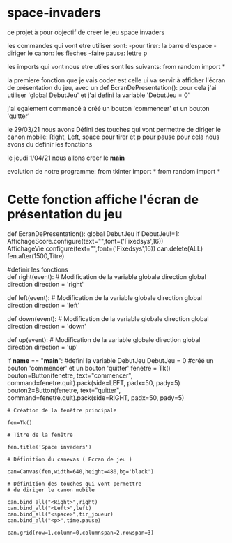 # space-invaders

ce projet à pour objectif de creer le jeu space invaders

les commandes qui vont etre utiliser sont:
-pour tirer: la barre d'espace
-diriger le canon: les fleches
-faire pause: lettre p

les imports qui vont nous etre utiles sont les suivants:
from random import *


la premiere fonction que je vais coder est celle ui va servir à afficher l'écran de présentation du jeu, avec un 
def EcranDePresentation():
pour cela j'ai utiliser 'global DebutJeu' et j'ai defini la variable 'DebutJeu = 0'

j'ai egalement commencé à créé un bouton 'commencer' et un bouton 'quitter'

le 29/03/21 
nous avons Défini des touches qui vont permettre de diriger le canon mobile: Right, Left, space pour tirer et p pour pause
pour cela nous avons du definir les fonctions

le jeudi 1/04/21
nous allons creer le __main__


evolution de notre programme: 
from tkinter import *
from random import *

# Cette fonction affiche l'écran de présentation du jeu
def EcranDePresentation():
    global DebutJeu
    if DebutJeu!=1:
        AffichageScore.configure(text="",font=('Fixedsys',16))
        AffichageVie.configure(text="",font=('Fixedsys',16))
        can.delete(ALL)
        fen.after(1500,Titre)
        
#definir les fonctions       
def right(event):
    # Modification de la variable globale direction
    global direction
    direction = 'right'
    
def left(event):
    # Modification de la variable globale direction
    global direction
    direction = 'left'
    
def down(event):
    # Modification de la variable globale direction
    global direction
    direction = 'down'
    
def up(event):
    # Modification de la variable globale direction
    global direction
    direction = 'up'
        
if __name__ == "__main__":
    #defini la variable DebutJeu
    DebutJeu = 0
    #créé un bouton 'commencer' et un bouton 'quitter'
    fenetre = Tk()
    bouton=Button(fenetre, text="commencer", command=fenetre.quit).pack(side=LEFT, padx=50, pady=5)
    bouton2=Button(fenetre, text="quitter", command=fenetre.quit).pack(side=RIGHT, padx=50, pady=5)
    
    
    # Création de la fenêtre principale
    
    fen=Tk()
    
    # Titre de la fenêtre
    
    fen.title('Space invaders')
    
    # Définition du canevas ( Ecran de jeu )
    
    can=Canvas(fen,width=640,height=480,bg='black')
    
    # Définition des touches qui vont permettre
    # de diriger le canon mobile
    
    can.bind_all("<Right>",right)
    can.bind_all("<Left>",left)
    can.bind_all("<space>",tir_joueur)
    can.bind_all("<p>",time.pause)
    
    can.grid(row=1,column=0,columnspan=2,rowspan=3)
    

